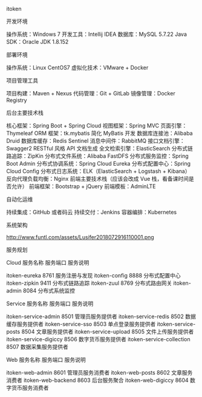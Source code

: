 itoken

开发环境

操作系统：Windows 7 开发工具：Intellij IDEA 数据库：MySQL 5.7.22 Java SDK：Oracle JDK 1.8.152

部署环境

操作系统：Linux CentOS7 虚拟化技术：VMware + Docker

项目管理工具

项目构建：Maven + Nexus 代码管理：Git + GitLab 镜像管理：Docker Registry

后台主要技术栈

核心框架：Spring Boot + Spring Cloud 视图框架：Spring MVC 页面引擎：Thymeleaf ORM 框架：tk.mybatis 简化 MyBatis 开发 数据库连接池：Alibaba Druid 数据库缓存：Redis Sentinel 消息中间件：RabbitMQ 接口文档引擎：Swagger2 RESTful 风格 API 文档生成 全文检索引擎：ElasticSearch 分布式链路追踪：ZipKin 分布式文件系统：Alibaba FastDFS 分布式服务监控：Spring Boot Admin 分布式协调系统：Spring Cloud Eureka 分布式配置中心：Spring Cloud Config 分布式日志系统：ELK（ElasticSearch + Logstash + Kibana） 反向代理负载均衡：Nginx 前端主要技术栈（应该会改成 Vue 栈，看备课时间是否允许） 前端框架：Bootstrap + jQuery 前端模板：AdminLTE

自动化运维

持续集成：GitHub 或者码云 持续交付：Jenkins 容器编排：Kubernetes

系统架构

http://www.funtl.com/assets/Lusifer2018072916110001.png

服务规划

Cloud 服务名称	服务端口	服务说明

itoken-eureka	8761	服务注册与发现 itoken-config	8888	分布式配置中心 itoken-zipkin	9411	分布式链路追踪 itoken-zuul	8769	分布式路由网关 itoken-admin	8084	分布式系统监控

Service 服务名称	服务端口	服务说明

itoken-service-admin	8501	管理员服务提供者 itoken-service-redis	8502	数据缓存服务提供者 itoken-service-sso	8503	单点登录服务提供者 itoken-service-posts	8504	文章服务提供者 itoken-service-upload	8505	文件上传服务提供者 itoken-service-digiccy	8506	数字货币服务提供者 itoken-service-collection	8507	数据采集服务提供者

Web 服务名称	服务端口	服务说明

itoken-web-admin	8601	管理员服务消费者 itoken-web-posts	8602	文章服务消费者 itoken-web-backend	8603	后台服务聚合 itoken-web-digiccy	8604	数字货币服务消费者
